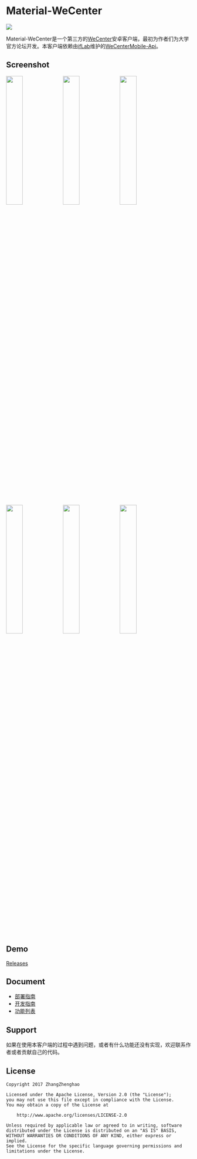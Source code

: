 # Material-WeCenter

<img src="https://raw.githubusercontent.com/ZhangZhenghao/Material-WeCenter/master/app/src/main/res/mipmap-xxhdpi/ic_launcher.png">

Material-WeCenter是一个第三方的[WeCenter](http://www.wecenter.com/)安卓客户端，最初为作者们为大学官方论坛开发。本客户端依赖由[ifLab](http://iflab.org/)维护的[WeCenterMobile-Api](https://github.com/ifLab/WeCenterMobile-Api/)。

## Screenshot
<img src="https://raw.githubusercontent.com/ZhangZhenghao/Material-WeCenter/master/screenshot/Screenshot_20170209-131555.png" width="30%" height="30%">    
<img src="https://raw.githubusercontent.com/ZhangZhenghao/Material-WeCenter/master/screenshot/Screenshot_20170209-131440.png" width="30%" height="30%">  
<img src="https://raw.githubusercontent.com/ZhangZhenghao/Material-WeCenter/master/screenshot/Screenshot_20170209-131533.png" width="30%" height="30%"> 
<img src="https://raw.githubusercontent.com/ZhangZhenghao/Material-WeCenter/master/screenshot/Screenshot_20170209-131543.png" width="30%" height="30%"> 
<img src="https://raw.githubusercontent.com/ZhangZhenghao/Material-WeCenter/master/screenshot/Screenshot_2016-01-13-21-15-18.png" width="30%" height="30%">    
<img src="https://raw.githubusercontent.com/ZhangZhenghao/Material-WeCenter/master/screenshot/Screenshot_2016-02-15-11-42-01.png" width="30%" height="30%">

## Demo
[Releases](https://github.com/ZhangZhenghao/Material-WeCenter/releases)

## Document
- [部署指南](https://github.com/ZhangZhenghao/Material-WeCenter/wiki/%E9%83%A8%E7%BD%B2%E6%8C%87%E5%8D%97)
- [开发指南](https://github.com/ZhangZhenghao/Material-WeCenter/wiki/%E5%BC%80%E5%8F%91%E6%8C%87%E5%8D%97)
- [功能列表](https://github.com/ZhangZhenghao/Material-WeCenter/wiki/%E5%8A%9F%E8%83%BD%E5%88%97%E8%A1%A8)

## Support

如果在使用本客户端的过程中遇到问题，或者有什么功能还没有实现，欢迎联系作者或者贡献自己的代码。

## License
    Copyright 2017 ZhangZhenghao

    Licensed under the Apache License, Version 2.0 (the "License");
    you may not use this file except in compliance with the License.
    You may obtain a copy of the License at
    
        http://www.apache.org/licenses/LICENSE-2.0
    
    Unless required by applicable law or agreed to in writing, software
    distributed under the License is distributed on an "AS IS" BASIS,
    WITHOUT WARRANTIES OR CONDITIONS OF ANY KIND, either express or implied.
    See the License for the specific language governing permissions and
    limitations under the License.
